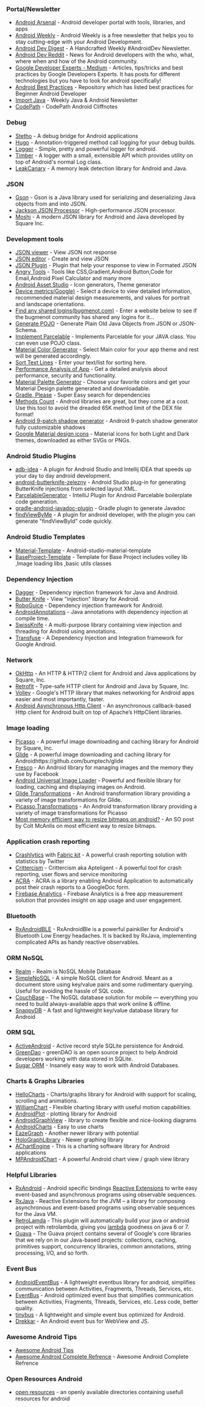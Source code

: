 ### Portal/Newsletter

- [Android Arsenal](https://android-arsenal.com/) - Android developer portal with tools, libraries, and apps
- [Android Weekly](http://androidweekly.net/) - Android Weekly is a free newsletter that helps you to stay cutting-edge with your Android Development.
- [Android Dev Digest](https://www.androiddevdigest.com/) - A Handcrafted Weekly #AndroidDev Newsletter.
- [Android Dev Reddit](https://www.reddit.com/r/androiddev/) - News for Android developers with the who, what, where when and how of the Android community.
- [Google Developer Experts - Medium](https://medium.com/google-developer-experts) - Articles, tips/tricks and best practices by Google Developers Experts. It has posts for different technologies but you have to look for android specifically!
- [Android Best Practices](https://github.com/futurice/android-best-practices) - Repository which has listed best practices for Beginner Android Developer
- [Import Java](http://importjava.org/) - Weekly Java & Android Newsletter
- [CodePath](http://guides.codepath.com/android) - CodePath Android Cliffnotes

### Debug
- [Stetho](http://facebook.github.io/stetho/#integrations) - A debug bridge for Android applications
- [Hugo](https://github.com/JakeWharton/hugo) - Annotation-triggered method call logging for your debug builds.
- [Logger](https://github.com/orhanobut/logger) - Simple, pretty and powerful logger for android.
- [Timber](https://github.com/JakeWharton/timber) - A logger with a small, extensible API which provides utility on top of Android's normal Log class.
- [LeakCanary](https://github.com/square/leakcanary) - A memory leak detection library for Android and Java.


### JSON
- [Gson](https://github.com/google/gson) - Gson is a Java library used for serializing and deserializing Java objects from and into JSON.
- [Jackson JSON Processor](https://github.com/FasterXML/jackson) - High-performance JSON processor.
- [Moshi](https://github.com/square/moshi) - A modern JSON library for Android and Java developed by Square Inc.

### Development tools
- [JSON viewer](http://json.parser.online.fr/) - View JSON not response
- [JSON editor](http://www.jsoneditoronline.org/) - Create and view JSON
- [JSON Plugin](https://addons.mozilla.org/en-Us/firefox/addon/jsonview/) - Plugin that help your response to view in Formated JSON
- [Angry Tools](http://angrytools.com/) - Tools like CSS,Gradient,Android Button,Code for Email,Android Pixel Calculator and many more
- [Android Asset Studio](http://romannurik.github.io/AndroidAssetStudio/) - Icon generators, Theme generator
- [Device metrics(Google)](https://design.google.com/devices/) - Select a device to view detailed information, recommended material design measurements, and values for portrait and landscape orientations.
- [Find any shared logins(bugmenot.com)](http://bugmenot.com/) - Enter a website below to see if the bugmenot community has shared any logins for it...
- [Generate POJO](http://www.jsonschema2pojo.org/) - Generate Plain Old Java Objects from JSON or JSON-Schema.
- [Implement Parcelable](http://www.parcelabler.com/) - Implements Parcelable for your JAVA class. You can even use POJO class.
- [Material Color Generator](http://knizia.biz/mcg/) - Select Main color for your app theme and rest will be generated accordingly.
- [Sort Text Lines](http://textmechanic.com/text-tools/basic-text-tools/sort-text-lines/) - Enter your text/list for sorting here.
- [Performance Analysis of App](http://www.monkop.com/) - Get a detailed analysis about performance, security and functionality.
- [Material Palette Generator](http://www.materialpalette.com/) - Choose your favorite colors and get your Material Design palette generated and downloadable.
- [Gradle, Please](http://gradleplease.appspot.com/) - Super Easy search for dependencies
- [Methods Count](http://www.methodscount.com/) - Android libraries are great, but they come at a cost. Use this tool to avoid the dreaded 65K method limit of the DEX file format!
- [Android 9-patch shadow generator](http://inloop.github.io/shadow4android/) - Android 9-patch shadow generator fully customizable shadows
- [Google Material design icons](https://design.google.com/icons/) - Material icons for both Light and Dark themes, downloaded as either SVGs or PNGs.

### Android Studio Plugins
- [adb-idea](https://github.com/pbreault/adb-idea) - A plugin for Android Studio and Intellij IDEA that speeds up your day to day android development.
- [android-butterknife-zelezny](https://github.com/avast/android-butterknife-zelezny) - Android Studio plug-in for generating ButterKnife injections from selected layout XML.
- [ParcelableGenerator](https://github.com/mcharmas/android-parcelable-intellij-plugin) - IntelliJ Plugin for Android Parcelable boilerplate code generation.
- [gradle-android-javadoc-plugin](https://github.com/vanniktech/gradle-android-javadoc-plugin) - Gradle plugin to generate Javadoc
- [findViewByMe](https://translate.google.com/translate?hl=en&sl=zh-CN&tl=en&u=http%3A%2F%2Fweb.archive.org%2Fweb%2F20160803072309%2Fhttp%3A%2F%2Fjaeger.itscoder.com%2Fandroid%2F2015%2F11%2F27%2Ffind-view-by-me.html) - A plugin for android developer, with the plugin you can generate "findViewById" code quickly.

### Android Studio Templates 
- [Material-Template](https://github.com/kanytu/Android-studio-material-template) - Android-studio-material-template
- [BaseProject-Template](https://github.com/WebMobTechnologies/AndroidTemplates) - Template for Base Project includes volley lib ,Image loading libs ,basic utils classes 

### Dependency Injection
- [Dagger](https://github.com/square/Dagger) - Dependency injection framework for Java and Android.
- [Butter Knife](http://jakewharton.github.io/butterknife/) - View "injection" library for Android.
- [RoboGuice](https://github.com/roboguice/roboguice) - Dependency injection framework for Android.
- [AndroidAnnotations](https://github.com/excilys/androidannotations) - Java annotations with dependency injection at compile time.
- [SwissKnife](https://github.com/Arasthel/SwissKnife) - A multi-purpose library containing view injection and threading for Android using annotations.
- [Transfuse](https://github.com/johncarl81/transfuse) - A Dependency Injection and Integration framework for Google Android.  

### Network
- [OkHttp](https://github.com/square/okhttp) - An HTTP & HTTP/2 client for Android and Java applications by Square, Inc.
- [Retrofit](https://github.com/square/retrofit) - Type-safe HTTP client for Android and Java by Square, Inc.
- [Volley](http://developer.android.com/training/volley/index.html) - Google's HTTP library that makes networking for Android apps easier and most importantly, faster.
- [Android Asynchronous Http Client](http://loopj.com/android-async-http) - An asynchronous callback-based Http client for Android built on top of Apache’s HttpClient libraries.

### Image loading
- [Picasso](https://github.com/square/picasso) - A powerful image downloading and caching library for Android by Square, Inc.
- [Glide](https://github.com/bumptech/glide) - A powerful image downloading and caching library for Androidhttps://github.com/bumptech/glide
- [Fresco](http://frescolib.org/) - An Android library for managing images and the memory they use by Facebook
- [Android Universal Image Loader](https://github.com/nostra13/Android-Universal-Image-Loader) - Powerful and flexible library for loading, caching and displaying images on Android.
- [Glide Transformations](https://github.com/wasabeef/glide-transformations) - An Android transformation library providing a variety of image transformations for Glide.
- [Picasso Transformations](https://github.com/wasabeef/picasso-transformations) - An Android transformation library providing a variety of image transformations for Picasso
- [Most memory efficient way to resize bitmaps on android?](http://stackoverflow.com/questions/32121058/most-memory-efficient-way-to-resize-bitmaps-on-android) - An SO post by Colt McAnlis on most efficient way to resize bitmaps.

### Application crash reporting
- [Crashlytics](https://try.crashlytics.com/) with [Fabric kit](https://get.fabric.io/android) - A powerful crash reporting solution with statistics by Twitter
- [Crittercism](https://www.apteligent.com/) - Crittercism aka Apteligent - A powerful tool for crash reporting, user flows and service monitoring
- [ACRA](https://github.com/ACRA/acra) - ACRA is a library enabling Android Application to automatically post their crash reports to a GoogleDoc form.
- [Firebase Analytics](https://firebase.google.com/docs/analytics/#key_functions) - Firebase Analytics is a free app measurement solution that provides insight on app usage and user engagement.



### Bluetooth
- [RxAndroidBLE](https://github.com/Polidea/RxAndroidBle) - RxAndroidBle is a powerful painkiller for Android's Bluetooth Low Energy headaches. It is backed by RxJava, implementing complicated APIs as handy reactive observables.

### ORM NoSQL
- [Realm](https://realm.io) - Realm is NoSQL Mobile Database
- [SimpleNoSQL](https://github.com/Jearil/SimpleNoSQL) - A simple NoSQL client for Android. Meant as a document store using key/value pairs and some rudimentary querying. Useful for avoiding the hassle of SQL code.
- [CouchBase](http://developer.couchbase.com/mobile) - The NoSQL database solution for mobile — everything you need to build always-available apps that work online & offline.
- [SnappyDB](http://www.snappydb.com) - A fast and lightweight key/value database library for Android

### ORM SQL
- [ActiveAndroid](http://www.activeandroid.com/) - Active record style SQLite persistence for Android.
- [GreenDao](http://greenrobot.org/greendao/) - greenDAO is an open source project to help Android developers working with data stored in SQLite. 
- [Sugar ORM](http://satyan.github.io/sugar/) - Insanely easy way to work with Android Databases.

### Charts & Graphs Libraries
- [HelloCharts](https://github.com/lecho/hellocharts-android) - Charts/graphs library for Android with support for scaling, scrolling and animations.
- [WilliamChart](https://github.com/diogobernardino/WilliamChart) - Flexible charting library with useful motion capabilities.
- [AndroidPlot](https://github.com/halfhp/androidplot) - plotting library for Android
- [AndroidGraphView](http://android-graphview.org/) - library to create flexible and nice-looking diagrams
- [AndroidCharts](https://github.com/dacer/AndroidCharts) - Easy to use charts
- [EazeGraph](https://github.com/blackfizz/EazeGraph) - Another newer library with potential
- [HoloGraphLibrary](https://github.com/Androguide/HoloGraphLibrary) - Newer graphing library
- [AChartEngine](https://github.com/ddanny/achartengine) - This is a charting software library for Android applications
- [MPAndroidChart](https://github.com/PhilJay/MPAndroidChart) - A powerful Android chart view / graph view library

### Helpful Libraries
- [RxAndroid](https://github.com/ReactiveX/RxAndroid) - Android specific bindings [Reactive Extensions](http://reactivex.io/) to write easy event-based and asynchronous programs using observable sequences.
- [RxJava](https://github.com/ReactiveX/RxJava) - Reactive Extensions for the JVM – a library for composing asynchronous and event-based programs using observable sequences for the Java VM.
- [RetroLamda](https://github.com/evant/gradle-retrolambda) - This plugin will automatically build your java or android project with retrolambda, giving you [lambda](https://docs.oracle.com/javase/tutorial/java/javaOO/lambdaexpressions.html) goodness on java 6 or 7. 
- [Guava](https://github.com/google/guava) - The Guava project contains several of Google's core libraries that we rely on in our Java-based projects: collections, caching, primitives support, concurrency libraries, common annotations, string processing, I/O, and so forth.
 
### Event Bus
- [AndroidEventBus](https://github.com/bboyfeiyu/AndroidEventBus) - A lightweight eventbus library for android, simplifies communication between Activities, Fragments, Threads, Services, etc.
- [EventBus](https://github.com/greenrobot/EventBus) - Android optimized event bus that simplifies communication between Activities, Fragments, Threads, Services, etc. Less code, better quality.
- [tinybus](https://github.com/beworker/tinybus) - A lightweight and simple event bus optimized for Android.
- [Drekkar](https://github.com/coshx/drekkar) - An Android event bus for WebView and JS.

### Awesome Android Tips
- [Awesome Android Tips](https://github.com/jiang111/awesome-android-tips/blob/master/README-en.md)
- [Awesome Android Complete Refrence](https://github.com/amitshekhariitbhu/awesome-android-complete-reference) - Awesome Android Complete Refrence
 
 ### Open Resources Android
- [open resources](http://rizky.lecturer.pens.ac.id/android/) - an openly available directories containing usefull resources for android 

